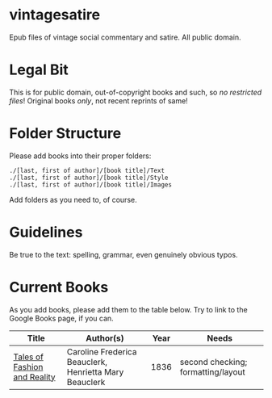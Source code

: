 vintagesatire
=============

Epub files of vintage social commentary and satire. All public domain.

# Legal Bit

This is for public domain, out-of-copyright books and such, so *no restricted files*! Original books *only*, not recent reprints of same!

# Folder Structure

Please add books into their proper folders:

```
./[last, first of author]/[book title]/Text
./[last, first of author]/[book title]/Style
./[last, first of author]/[book title]/Images
```

Add folders as you need to, of course.

# Guidelines

Be true to the text: spelling, grammar, even genuinely obvious typos.

# Current Books

As you add books, please add them to the table below. Try to link to the Google Books page, if you can.

Title  | Author(s) | Year | Needs
------ | --------- | ---- | -----
[Tales of Fashion and Reality](https://books.google.com/books?id=-bsgAAAAMAAJ) | Caroline Frederica Beauclerk, Henrietta Mary Beauclerk | 1836 | second checking; formatting/layout

